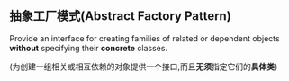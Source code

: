 ## 抽象工厂模式(Abstract Factory Pattern)

Provide an interface for creating families of related or dependent objects **without** specifying their **concrete** classes.

(为创建一组相关或相互依赖的对象提供一个接口,而且**无须**指定它们的**具体类**)
